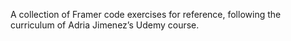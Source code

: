 A collection of Framer code exercises for reference, following the curriculum of Adria Jimenez’s Udemy course.
